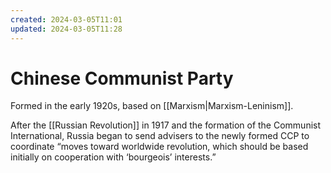 ```yaml
---
created: 2024-03-05T11:01
updated: 2024-03-05T11:28
---
```


# Chinese Communist Party

Formed in the early 1920s, based on [[Marxism|Marxism-Leninism]].

After the [[Russian Revolution]] in 1917 and the formation of the Communist International, Russia began to send advisers to the newly formed CCP to coordinate “moves toward worldwide revolution, which should be based initially on cooperation with ‘bourgeois’ interests.”

